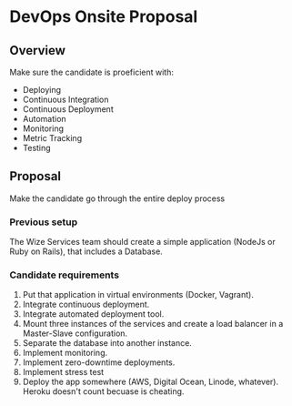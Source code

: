 # DevOps Onsite Proposal

## Overview 

Make sure the candidate is proeficient with:

- Deploying
- Continuous Integration
- Continuous Deployment
- Automation
- Monitoring
- Metric Tracking
- Testing

## Proposal

Make the candidate go through the entire deploy process

### Previous setup

The Wize Services team should create a simple application (NodeJs or Ruby on Rails), that includes a Database.

### Candidate requirements

1. Put that application in virtual environments (Docker, Vagrant).
2. Integrate continuous deployment.
3. Integrate automated deployment tool.
4. Mount three instances of the services and create a load balancer in a Master-Slave configuration.
5. Separate the database into another instance.
6. Implement monitoring.
7. Implement zero-downtime deployments.
8. Implement stress test
9. Deploy the app somewhere (AWS, Digital Ocean, Linode, whatever). Heroku doesn't count becuase is cheating.
